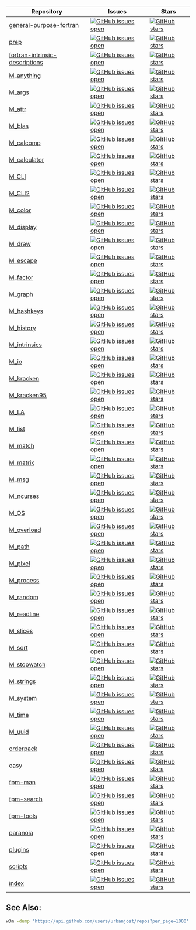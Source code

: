 |Repository|Issues|Stars|
| -------- | ---- | --- |
|[general-purpose-fortran](http://github.com/urbanjost/general-purpose-fortran)|[![GitHub issues open](https://img.shields.io/github/issues/urbanjost/general-purpose-fortran.svg?maxAge=2)](https://github.com/urbanjost/general-purpose-fortran/issues)|[![GitHub stars](https://img.shields.io/github/stars/urbanjost/general-purpose-fortran.svg)](https://urbanjost.github.io/general-purpose-fortran/man3.html)|
|[prep](http://github.com/urbanjost/prep)|[![GitHub issues open](https://img.shields.io/github/issues/urbanjost/prep.svg?maxAge=2)](https://github.com/urbanjost/prep/issues)|[![GitHub stars](https://img.shields.io/github/stars/urbanjost/prep.svg)](https://urbanjost.github.io/prep/man3.html)|
|[fortran-intrinsic-descriptions](http://github.com/urbanjost/fortran-intrinsic-descriptions)|[![GitHub issues open](https://img.shields.io/github/issues/urbanjost/fortran-intrinsic-descriptions.svg?maxAge=2)](https://github.com/urbanjost/fortran-intrinsic-descriptions/issues)|[![GitHub stars](https://img.shields.io/github/stars/urbanjost/fortran-intrinsic-descriptions.svg)](https://urbanjost.github.io/fortran-intrinsic-descriptions/man3.html)|
|[M_anything](http://github.com/urbanjost/M_anything)|[![GitHub issues open](https://img.shields.io/github/issues/urbanjost/M_anything.svg?maxAge=2)](https://github.com/urbanjost/M_anything/issues)|[![GitHub stars](https://img.shields.io/github/stars/urbanjost/M_anything.svg)](https://urbanjost.github.io/M_anything/man3.html)|
|[M_args](http://github.com/urbanjost/M_args)|[![GitHub issues open](https://img.shields.io/github/issues/urbanjost/M_args.svg?maxAge=2)](https://github.com/urbanjost/M_args/issues)|[![GitHub stars](https://img.shields.io/github/stars/urbanjost/M_args.svg)](https://urbanjost.github.io/M_args/man3.html)|
|[M_attr](http://github.com/urbanjost/M_attr)|[![GitHub issues open](https://img.shields.io/github/issues/urbanjost/M_attr.svg?maxAge=2)](https://github.com/urbanjost/M_attr/issues)|[![GitHub stars](https://img.shields.io/github/stars/urbanjost/M_attr.svg)](https://urbanjost.github.io/M_attr/man3.html)|
|[M_blas](http://github.com/urbanjost/M_blas)|[![GitHub issues open](https://img.shields.io/github/issues/urbanjost/M_blas.svg?maxAge=2)](https://github.com/urbanjost/M_blas/issues)|[![GitHub stars](https://img.shields.io/github/stars/urbanjost/M_blas.svg)](https://urbanjost.github.io/M_blas/man3.html)|
|[M_calcomp](http://github.com/urbanjost/M_calcomp)|[![GitHub issues open](https://img.shields.io/github/issues/urbanjost/M_calcomp.svg?maxAge=2)](https://github.com/urbanjost/M_calcomp/issues)|[![GitHub stars](https://img.shields.io/github/stars/urbanjost/M_calcomp.svg)](https://urbanjost.github.io/M_calcomp/man3.html)|
|[M_calculator](http://github.com/urbanjost/M_calculator)|[![GitHub issues open](https://img.shields.io/github/issues/urbanjost/M_calculator.svg?maxAge=2)](https://github.com/urbanjost/M_calculator/issues)|[![GitHub stars](https://img.shields.io/github/stars/urbanjost/M_calculator.svg)](https://urbanjost.github.io/M_calculator/man3.html)|
|[M_CLI](http://github.com/urbanjost/M_CLI)|[![GitHub issues open](https://img.shields.io/github/issues/urbanjost/M_CLI.svg?maxAge=2)](https://github.com/urbanjost/M_CLI/issues)|[![GitHub stars](https://img.shields.io/github/stars/urbanjost/M_CLI.svg)](https://urbanjost.github.io/M_CLI/man3.html)|
|[M_CLI2](http://github.com/urbanjost/M_CLI2)|[![GitHub issues open](https://img.shields.io/github/issues/urbanjost/M_CLI2.svg?maxAge=2)](https://github.com/urbanjost/M_CLI2/issues)|[![GitHub stars](https://img.shields.io/github/stars/urbanjost/M_CLI2.svg)](https://urbanjost.github.io/M_CLI2/man3.html)|
|[M_color](http://github.com/urbanjost/M_color)|[![GitHub issues open](https://img.shields.io/github/issues/urbanjost/M_color.svg?maxAge=2)](https://github.com/urbanjost/M_color/issues)|[![GitHub stars](https://img.shields.io/github/stars/urbanjost/M_color.svg)](https://urbanjost.github.io/M_color/man3.html)|
|[M_display](http://github.com/urbanjost/M_display)|[![GitHub issues open](https://img.shields.io/github/issues/urbanjost/M_display.svg?maxAge=2)](https://github.com/urbanjost/M_display/issues)|[![GitHub stars](https://img.shields.io/github/stars/urbanjost/M_display.svg)](https://urbanjost.github.io/M_display/man3.html)|
|[M_draw](http://github.com/urbanjost/M_draw)|[![GitHub issues open](https://img.shields.io/github/issues/urbanjost/M_draw.svg?maxAge=2)](https://github.com/urbanjost/M_draw/issues)|[![GitHub stars](https://img.shields.io/github/stars/urbanjost/M_draw.svg)](https://urbanjost.github.io/M_draw/man3.html)|
|[M_escape](http://github.com/urbanjost/M_escape)|[![GitHub issues open](https://img.shields.io/github/issues/urbanjost/M_escape.svg?maxAge=2)](https://github.com/urbanjost/M_escape/issues)|[![GitHub stars](https://img.shields.io/github/stars/urbanjost/M_escape.svg)](https://urbanjost.github.io/M_escape/man3.html)|
|[M_factor](http://github.com/urbanjost/M_factor)|[![GitHub issues open](https://img.shields.io/github/issues/urbanjost/M_factor.svg?maxAge=2)](https://github.com/urbanjost/M_factor/issues)|[![GitHub stars](https://img.shields.io/github/stars/urbanjost/M_factor.svg)](https://urbanjost.github.io/M_factor/man3.html)|
|[M_graph](http://github.com/urbanjost/M_graph)|[![GitHub issues open](https://img.shields.io/github/issues/urbanjost/M_graph.svg?maxAge=2)](https://github.com/urbanjost/M_graph/issues)|[![GitHub stars](https://img.shields.io/github/stars/urbanjost/M_graph.svg)](https://urbanjost.github.io/M_graph/man3.html)|
|[M_hashkeys](http://github.com/urbanjost/M_hashkeys)|[![GitHub issues open](https://img.shields.io/github/issues/urbanjost/M_hashkeys.svg?maxAge=2)](https://github.com/urbanjost/M_hashkeys/issues)|[![GitHub stars](https://img.shields.io/github/stars/urbanjost/M_hashkeys.svg)](https://urbanjost.github.io/M_hashkeys/man3.html)|
|[M_history](http://github.com/urbanjost/M_history)|[![GitHub issues open](https://img.shields.io/github/issues/urbanjost/M_history.svg?maxAge=2)](https://github.com/urbanjost/M_history/issues)|[![GitHub stars](https://img.shields.io/github/stars/urbanjost/M_history.svg)](https://urbanjost.github.io/M_history/man3.html)|
|[M_intrinsics](http://github.com/urbanjost/M_intrinsics)|[![GitHub issues open](https://img.shields.io/github/issues/urbanjost/M_intrinsics.svg?maxAge=2)](https://github.com/urbanjost/M_intrinsics/issues)|[![GitHub stars](https://img.shields.io/github/stars/urbanjost/M_intrinsics.svg)](https://urbanjost.github.io/M_intrinsics/man3.html)|
|[M_io](http://github.com/urbanjost/M_io)|[![GitHub issues open](https://img.shields.io/github/issues/urbanjost/M_io.svg?maxAge=2)](https://github.com/urbanjost/M_io/issues)|[![GitHub stars](https://img.shields.io/github/stars/urbanjost/M_io.svg)](https://urbanjost.github.io/M_io/man3.html)|
|[M_kracken](http://github.com/urbanjost/M_kracken)|[![GitHub issues open](https://img.shields.io/github/issues/urbanjost/M_kracken.svg?maxAge=2)](https://github.com/urbanjost/M_kracken/issues)|[![GitHub stars](https://img.shields.io/github/stars/urbanjost/M_kracken.svg)](https://urbanjost.github.io/M_kracken/man3.html)|
|[M_kracken95](http://github.com/urbanjost/M_kracken95)|[![GitHub issues open](https://img.shields.io/github/issues/urbanjost/M_kracken95.svg?maxAge=2)](https://github.com/urbanjost/M_kracken95/issues)|[![GitHub stars](https://img.shields.io/github/stars/urbanjost/M_kracken95.svg)](https://urbanjost.github.io/M_kracken95/man3.html)|
|[M_LA](http://github.com/urbanjost/M_LA)|[![GitHub issues open](https://img.shields.io/github/issues/urbanjost/M_LA.svg?maxAge=2)](https://github.com/urbanjost/M_LA/issues)|[![GitHub stars](https://img.shields.io/github/stars/urbanjost/M_LA.svg)](https://urbanjost.github.io/M_LA/man3.html)|
|[M_list](http://github.com/urbanjost/M_list)|[![GitHub issues open](https://img.shields.io/github/issues/urbanjost/M_list.svg?maxAge=2)](https://github.com/urbanjost/M_list/issues)|[![GitHub stars](https://img.shields.io/github/stars/urbanjost/M_list.svg)](https://urbanjost.github.io/M_list/man3.html)|
|[M_match](http://github.com/urbanjost/M_match)|[![GitHub issues open](https://img.shields.io/github/issues/urbanjost/M_match.svg?maxAge=2)](https://github.com/urbanjost/M_match/issues)|[![GitHub stars](https://img.shields.io/github/stars/urbanjost/M_match.svg)](https://urbanjost.github.io/M_match/man3.html)|
|[M_matrix](http://github.com/urbanjost/M_matrix)|[![GitHub issues open](https://img.shields.io/github/issues/urbanjost/M_matrix.svg?maxAge=2)](https://github.com/urbanjost/M_matrix/issues)|[![GitHub stars](https://img.shields.io/github/stars/urbanjost/M_matrix.svg)](https://urbanjost.github.io/M_matrix/man3.html)|
|[M_msg](http://github.com/urbanjost/M_msg)|[![GitHub issues open](https://img.shields.io/github/issues/urbanjost/M_msg.svg?maxAge=2)](https://github.com/urbanjost/M_msg/issues)|[![GitHub stars](https://img.shields.io/github/stars/urbanjost/M_msg.svg)](https://urbanjost.github.io/M_msg/man3.html)|
|[M_ncurses](http://github.com/urbanjost/M_ncurses)|[![GitHub issues open](https://img.shields.io/github/issues/urbanjost/M_ncurses.svg?maxAge=2)](https://github.com/urbanjost/M_ncurses/issues)|[![GitHub stars](https://img.shields.io/github/stars/urbanjost/M_ncurses.svg)](https://urbanjost.github.io/M_ncurses/man3.html)|
|[M_OS](http://github.com/urbanjost/M_OS)|[![GitHub issues open](https://img.shields.io/github/issues/urbanjost/M_OS.svg?maxAge=2)](https://github.com/urbanjost/M_OS/issues)|[![GitHub stars](https://img.shields.io/github/stars/urbanjost/M_OS.svg)](https://urbanjost.github.io/M_OS/man3.html)|
|[M_overload](http://github.com/urbanjost/M_overload)|[![GitHub issues open](https://img.shields.io/github/issues/urbanjost/M_overload.svg?maxAge=2)](https://github.com/urbanjost/M_overload/issues)|[![GitHub stars](https://img.shields.io/github/stars/urbanjost/M_overload.svg)](https://urbanjost.github.io/M_overload/man3.html)|
|[M_path](http://github.com/urbanjost/M_path)|[![GitHub issues open](https://img.shields.io/github/issues/urbanjost/M_path.svg?maxAge=2)](https://github.com/urbanjost/M_path/issues)|[![GitHub stars](https://img.shields.io/github/stars/urbanjost/M_path.svg)](https://urbanjost.github.io/M_path/man3.html)|
|[M_pixel](http://github.com/urbanjost/M_pixel)|[![GitHub issues open](https://img.shields.io/github/issues/urbanjost/M_pixel.svg?maxAge=2)](https://github.com/urbanjost/M_pixel/issues)|[![GitHub stars](https://img.shields.io/github/stars/urbanjost/M_pixel.svg)](https://urbanjost.github.io/M_pixel/man3.html)|
|[M_process](http://github.com/urbanjost/M_process)|[![GitHub issues open](https://img.shields.io/github/issues/urbanjost/M_process.svg?maxAge=2)](https://github.com/urbanjost/M_process/issues)|[![GitHub stars](https://img.shields.io/github/stars/urbanjost/M_process.svg)](https://urbanjost.github.io/M_process/man3.html)|
|[M_random](http://github.com/urbanjost/M_random)|[![GitHub issues open](https://img.shields.io/github/issues/urbanjost/M_random.svg?maxAge=2)](https://github.com/urbanjost/M_random/issues)|[![GitHub stars](https://img.shields.io/github/stars/urbanjost/M_random.svg)](https://urbanjost.github.io/M_random/man3.html)|
|[M_readline](http://github.com/urbanjost/M_readline)|[![GitHub issues open](https://img.shields.io/github/issues/urbanjost/M_readline.svg?maxAge=2)](https://github.com/urbanjost/M_readline/issues)|[![GitHub stars](https://img.shields.io/github/stars/urbanjost/M_readline.svg)](https://urbanjost.github.io/M_readline/man3.html)|
|[M_slices](http://github.com/urbanjost/M_slices)|[![GitHub issues open](https://img.shields.io/github/issues/urbanjost/M_slices.svg?maxAge=2)](https://github.com/urbanjost/M_slices/issues)|[![GitHub stars](https://img.shields.io/github/stars/urbanjost/M_slices.svg)](https://urbanjost.github.io/M_slices/man3.html)|
|[M_sort](http://github.com/urbanjost/M_sort)|[![GitHub issues open](https://img.shields.io/github/issues/urbanjost/M_sort.svg?maxAge=2)](https://github.com/urbanjost/M_sort/issues)|[![GitHub stars](https://img.shields.io/github/stars/urbanjost/M_sort.svg)](https://urbanjost.github.io/M_sort/man3.html)|
|[M_stopwatch](http://github.com/urbanjost/M_stopwatch)|[![GitHub issues open](https://img.shields.io/github/issues/urbanjost/M_stopwatch.svg?maxAge=2)](https://github.com/urbanjost/M_stopwatch/issues)|[![GitHub stars](https://img.shields.io/github/stars/urbanjost/M_stopwatch.svg)](https://urbanjost.github.io/M_stopwatch/man3.html)|
|[M_strings](http://github.com/urbanjost/M_strings)|[![GitHub issues open](https://img.shields.io/github/issues/urbanjost/M_strings.svg?maxAge=2)](https://github.com/urbanjost/M_strings/issues)|[![GitHub stars](https://img.shields.io/github/stars/urbanjost/M_strings.svg)](https://urbanjost.github.io/M_strings/man3.html)|
|[M_system](http://github.com/urbanjost/M_system)|[![GitHub issues open](https://img.shields.io/github/issues/urbanjost/M_system.svg?maxAge=2)](https://github.com/urbanjost/M_system/issues)|[![GitHub stars](https://img.shields.io/github/stars/urbanjost/M_system.svg)](https://urbanjost.github.io/M_system/man3.html)|
|[M_time](http://github.com/urbanjost/M_time)|[![GitHub issues open](https://img.shields.io/github/issues/urbanjost/M_time.svg?maxAge=2)](https://github.com/urbanjost/M_time/issues)|[![GitHub stars](https://img.shields.io/github/stars/urbanjost/M_time.svg)](https://urbanjost.github.io/M_time/man3.html)|
|[M_uuid](http://github.com/urbanjost/M_uuid)|[![GitHub issues open](https://img.shields.io/github/issues/urbanjost/M_uuid.svg?maxAge=2)](https://github.com/urbanjost/M_uuid/issues)|[![GitHub stars](https://img.shields.io/github/stars/urbanjost/M_uuid.svg)](https://urbanjost.github.io/M_uuid/man3.html)|
|[orderpack](http://github.com/urbanjost/orderpack)|[![GitHub issues open](https://img.shields.io/github/issues/urbanjost/orderpack.svg?maxAge=2)](https://github.com/urbanjost/orderpack/issues)|[![GitHub stars](https://img.shields.io/github/stars/urbanjost/orderpack.svg)](https://urbanjost.github.io/orderpack/man3.html)|
|[easy](http://github.com/urbanjost/easy)|[![GitHub issues open](https://img.shields.io/github/issues/urbanjost/easy.svg?maxAge=2)](https://github.com/urbanjost/easy/issues)|[![GitHub stars](https://img.shields.io/github/stars/urbanjost/easy.svg)](https://urbanjost.github.io/easy/man3.html)|
|[fpm-man](http://github.com/urbanjost/fpm-man)|[![GitHub issues open](https://img.shields.io/github/issues/urbanjost/fpm-man.svg?maxAge=2)](https://github.com/urbanjost/fpm-man/issues)|[![GitHub stars](https://img.shields.io/github/stars/urbanjost/fpm-man.svg)](https://urbanjost.github.io/fpm-man/man3.html)|
|[fpm-search](http://github.com/urbanjost/fpm-search)|[![GitHub issues open](https://img.shields.io/github/issues/urbanjost/fpm-search.svg?maxAge=2)](https://github.com/urbanjost/fpm-search/issues)|[![GitHub stars](https://img.shields.io/github/stars/urbanjost/fpm-search.svg)](https://urbanjost.github.io/fpm-search/man3.html)|
|[fpm-tools](http://github.com/urbanjost/fpm-tools)|[![GitHub issues open](https://img.shields.io/github/issues/urbanjost/fpm-tools.svg?maxAge=2)](https://github.com/urbanjost/fpm-tools/issues)|[![GitHub stars](https://img.shields.io/github/stars/urbanjost/fpm-tools.svg)](https://urbanjost.github.io/fpm-tools/man3.html)|
|[paranoia](http://github.com/urbanjost/paranoia)|[![GitHub issues open](https://img.shields.io/github/issues/urbanjost/paranoia.svg?maxAge=2)](https://github.com/urbanjost/paranoia/issues)|[![GitHub stars](https://img.shields.io/github/stars/urbanjost/paranoia.svg)](https://urbanjost.github.io/paranoia/man3.html)|
|[plugins](http://github.com/urbanjost/plugins)|[![GitHub issues open](https://img.shields.io/github/issues/urbanjost/plugins.svg?maxAge=2)](https://github.com/urbanjost/plugins/issues)|[![GitHub stars](https://img.shields.io/github/stars/urbanjost/plugins.svg)](https://urbanjost.github.io/plugins/man3.html)|
|[scripts](http://github.com/urbanjost/scripts)|[![GitHub issues open](https://img.shields.io/github/issues/urbanjost/scripts.svg?maxAge=2)](https://github.com/urbanjost/scripts/issues)|[![GitHub stars](https://img.shields.io/github/stars/urbanjost/scripts.svg)](https://urbanjost.github.io/scripts/man3.html)|
|[index](http://github.com/urbanjost/index)|[![GitHub issues open](https://img.shields.io/github/issues/urbanjost/index.svg?maxAge=2)](https://github.com/urbanjost/index/issues)|[![GitHub stars](https://img.shields.io/github/stars/urbanjost/index.svg)](https://urbanjost.github.io/index/man3.html)|
## See Also:
```bash
w3m -dump 'https://api.github.com/users/urbanjost/repos?per_page=1000'
```
